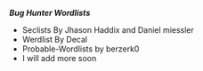 ***Bug Hunter Wordlists***
* Seclists By Jhason Haddix and Daniel miessler
* Werdlist By Decal
* Probable-Wordlists by berzerk0
* I will add more soon

